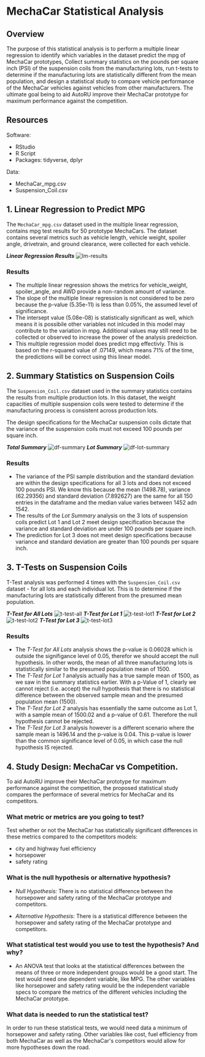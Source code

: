 # MechaCar Statistical Analysis
## Overview
The purpose of this statistical analysis is to perform a multiple linear regression to identify which variables in the dataset predict the mpg of MechaCar prototypes, Collect summary statistics on the pounds per square inch (PSI) of the suspension coils from the manufacturing lots, run t-tests to determine if the manufacturing lots are statistically different from the mean population, and design a statistical study to compare vehicle performance of the MechaCar vehicles against vehicles from other manufacturers. The ultimate goal being to aid AutoRU improve their MechaCar prototype for maximum performance against the competition.

## Resources 
Software:
* RStudio
* R Script
* Packages: tidyverse, dplyr

Data: 
* MechaCar_mpg.csv
* Suspension_Coil.csv

## 1. Linear Regression to Predict MPG
The `MechaCar_mpg.csv` dataset used in the multiple linear regression, contains mpg test results for 50 prototype MechaCars. The dataset contains several metrics such as vehicle length, vehicle weight, spoiler angle, drivetrain, and ground clearance, were collected for each vehicle. 

___Linear Regression Results___
![lm-results](resources/images/lm-script+summary.png)

### Results
* The multiple linear regression shows the metrics for vehicle_weight, spoiler_angle, and AWD provide a non-random amount of variance.  
* The slope of the multiple linear regression is not considered to be zero because the p-value (5.35e-11) is less than 0.05%, the assumed level of significance. 
* The intersept value (5.08e-08) is statistically significant as well, which means it is possibile other variables not inlcuded in this model may contribute to the variation in mpg. Additional values may still need to be collected or observed to increase the power of the analysis predeiction. 
* This multiple regression model does predict mpg effectivly.  This is based on the r-squared value of .07149, which means 71% of the time, the predictions will be correct using this linear model.

## 2. Summary Statistics on Suspension Coils
The `Suspension_Coil.csv` dataset used in the summary statistics contains the results from multiple production lots. In this dataset, the weight capacities of multiple suspension coils were tested to determine if the manufacturing process is consistent across production lots.

The design specifications for the MechaCar suspension coils dictate that the variance of the suspension coils must not exceed 100 pounds per square inch. 

___Total Summary___
![df-summary](resources/images/df-total-summary.png)
___Lot Summary___
![df-lot-summary](resources/images/df-lot-summary.png)
### Results 
* The variance of the PSI sample distribution and the standard deviation are within the design specifications for all 3 lots and does not exceed 100 pounds PSI.  We know this because the mean (1498.78), variance (62.29356) and standard deviation (7.892627) are the same for all 150 entries in the dataframe and the median value varies between 1452 adn 1542.
* The results of the *Lot Summary* analysis on the 3 lots of suspension coils predict Lot 1 and Lot 2 meet design specification because the variance and standard deviation are under 100 pounds per square inch. 
* The prediction for Lot 3 does not meet design specifications because variance and standard deviation are greater than 100 pounds per square inch.

## 3. T-Tests on Suspension Coils
T-Test analysis was performed 4 times with the `Suspension_Coil.csv` dataset - for all lots and each individual lot. This is to determine if the manufacturing lots are statistically different from the presumed mean population.

___T-Test for All Lots___
![t-test-all](resources/images/ttest-all.png)
___T-Test for Lot 1___
![t-test-lot1](resources/images/ttest-lot1.png)
___T-Test for Lot 2___
![t-test-lot2](resources/images/ttest-lot2.png)
___T-Test for Lot 3___
![t-test-lot3](resources/images/ttest-lot3.png)

### Results 
* The _T-Test for All Lots_ analysis shows the p-value is 0.06028 which is outside the signifigance level of 0.05,  therefor we should accept the null hypothesis. In other words, the mean of all three manufacturing lots is statistically similar to the presumed population mean of 1500.
* The _T-Test for Lot 1_ analysis actually has a true sample mean of 1500, as we saw in the summary statistics earlier. With a p-Value of 1, clearly we cannot reject (i.e. accept) the null hypothesis that there is no statistical difference between the observed sample mean and the presumed population mean (1500).
* The _T-Test for Lot 2_ analysis has essentially the same outcome as Lot 1,  with a sample mean of 1500.02 and a p-value of 0.61. Therefore the null hypothesis cannot be rejected.
* The _T-Test for Lot 3_ analysis however is a different scenario where the sample mean is 1496.14 and the p-value is 0.04.  This p-value is lower than the common significance level of 0.05, in which case the null hypothesis IS rejected.

## 4. Study Design: MechaCar vs Competition.
To aid AutoRU improve their MechaCar prototype for maximum performance against the competition, the proposed statistical study compares the performace of several metrics for MechaCar and its competitors.

### __What metric or metrics are you going to test?__
 Test whether or not the MechaCar has statistically significant differences in these metrics compared to the competitors models:
* city and highway fuel efficiency
* horsepower
* safety rating

### __What is the null hypothesis or alternative hypothesis?__

* _Null Hypothesis:_  There is no statistical difference between the horsepower and safety rating of the MechaCar prototype and competitors.

* _Alternative Hypothesis:_ There is a statistical difference between the horsepower and safety rating of the MechaCar prototype and competitors.
### __What statistical test would you use to test the hypothesis? And why?__
* An ANOVA test that looks at the statistical differences between the means of three or more independent groups would be a good start. The test would need one dependent variable, like MPG. The other variables like horsepower and safety rating would be the independent variable specs to compare the metrics of the different vehicles including the MechaCar prototype.
  
### __What data is needed to run the statistical test?__
In order to run these statistical tests, we would need data a minimum of horsepower and safety rating. Other variables like cost, fuel efficiency from both MechaCar as well as the MechaCar's competitors would allow for more hypotheses down the road.
